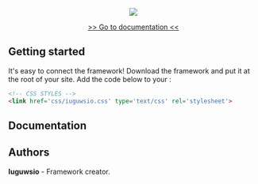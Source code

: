 <p align="center">
  <a href="https://iuguws.github.io/Iuguwsio-Framework/">
    <img src="https://github.com/Iuguws/Iuguwsio-Framework/blob/master/img/LOGOTYPE.png">
  </a>
</p>

<p align="center">
    <a href="">>> Go to documentation  <<</a>
</p>

<h2>Getting started</h2>
<p>
It's easy to connect the framework! Download the framework and put it at the root of your site. Add the code below to your <head>:
</p>
  
```html
<!-- CSS STYLES -->
<link href='css/iuguwsio.css' type='text/css' rel='stylesheet'>
```

<h2>Documentation</h2>


<h2>Authors</h2>
<b>Iuguwsio</b> - Framework creator.


